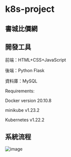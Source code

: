 # k8s-project

## 書城比價網


## 開發工具

前端：HTML+CSS+JavaScript

後端：Python Flask

資料庫：MySQL

Requirements:

Docker version 20.10.8

minikube v1.23.2

Kubernetes v1.22.2

## 系統流程
![image](https://github.com/chi110356042/k8s-project/blob/main/%E6%88%AA%E5%9C%96%202022-01-26%20%E4%B8%8B%E5%8D%884.59.19.png)
